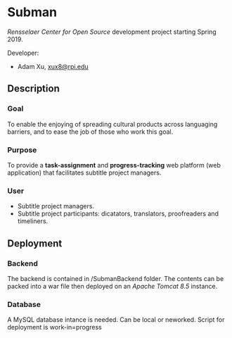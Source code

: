 # Subman
*Rensselaer Center for Open Source* development project starting Spring 2019.

Developer:
* Adam Xu, xux8@rpi.edu
## Description
### Goal
To enable the enjoying of spreading cultural products across languaging barriers, and to ease the job of those who work this goal.
### Purpose
To provide a **task-assignment** and **progress-tracking** web platform (web application) that facilitates subtitle project managers.
### User
* Subtitle project managers.
* Subtitle project participants: dicatators, translators, proofreaders and timeliners.
## Deployment
### Backend
The backend is contained in /SubmanBackend folder. The contents can be packed into a war file then deployed on an *Apache Tomcat 8.5* instance.
### Database
A MySQL database intance is needed. Can be local or neworked. Script for deployment is work-in=progress
